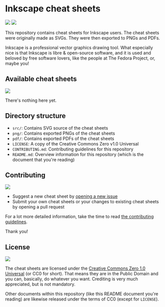 Inkscape cheat sheets
====================

![](https://forthebadge.com/images/badges/built-with-love.svg)
![](https://forthebadge.com/images/badges/for-you.svg)

This repository contains cheat sheets for Inkscape users. The cheat sheets were
originally made as SVGs. They were then exported to PNGs and PDFs.

Inkscape is a professional vector graphics drawing tool. What especially nice
is that Inkscape is libre & open-source software, and it is used and beloved by
free software lovers, like the people at The Fedora Project, or, maybe you!

Available cheat sheets
----------------------

![](https://forthebadge.com/images/badges/check-it-out.svg)

There's nothing here yet.

Directory structure
-------------------

- `src/`: Contains SVG source of the cheat sheets
- `png/`: Contains exported PNGs of the cheat sheets
- `pdf/`: Contains exported PDFs of the cheat sheets
- `LICENSE`: A copy of the Creative Commons Zero v1.0 Universal
- `CONTRIBUTING.md`: Contributing guidelines for this repository
- `README.md`: Overview information for this repository (which is the document
that you're reading)

Contributing
------------

![](https://forthebadge.com/images/badges/fuck-it-ship-it.svg)

- Suggest a new cheat sheet by [opening a new issue][o-issh]
- Submit your own cheat sheets or your changes to existing cheat sheets by
opening a pull request

For a lot more detailed information, take the time to read [the contributing
guidelines](CONTRIBUTING.md).

Thank you!

[o-issh]: https://github.com/svgsalad/inkscape-svg-cheat/issues/new

License
-------

![](https://forthebadge.com/images/badges/cc-0.svg)

The cheat sheets are licensed under the [Creative Commons Zero 1.0
Universal][cc0-link] (or CC0 for short). That means they are in the Public
Domain and you can, basically, do whatever you want. Crediting is very much
appreciated, but is not mandatory.

Other documents within this repository (like this README document you're
reading) are likewise released under the terms of CC0 (except for `LICENSE`).

[cc0-link]: https://creativecommons.org/publicdomain/zero/1.0/

<!-- Use this text instead if the repository
has a non-CC0-licensed cheat sheet  -->

<!--

Different cheat sheets are licensed under different licenses. Each cheat sheet
entry in the section "Available cheat sheets" (above) is written along with its
license's name. If you wish to download and use a cheat sheet, please read its
license first (or at least a TL;DR version of it) to know your rights. All
licenses used are placed inside the `LICENSE/` folder.

Other documents within this repository (like this README document you're
reading) are released under the terms of [Creative Commons Zero 1.0
Universal][cc0-link] (except for `LICENSE`).

-->

